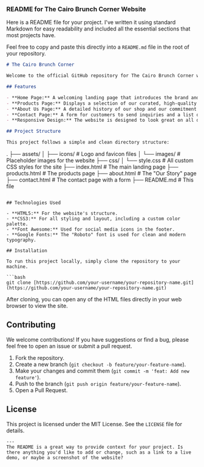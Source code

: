 ### README for The Cairo Brunch Corner Website

Here is a README file for your project. I've written it using standard Markdown for easy readability and included all the essential sections that most projects have.

Feel free to copy and paste this directly into a `README.md` file in the root of your repository.

```markdown
# The Cairo Brunch Corner

Welcome to the official GitHub repository for The Cairo Brunch Corner website. This project is a static website designed to showcase our business, provide information about our mission and values, and offer a way for customers to get in touch.

## Features

- **Home Page:** A welcoming landing page that introduces the brand and key offerings.
- **Products Page:** Displays a selection of our curated, high-quality products.
- **About Us Page:** A detailed history of our shop and our commitment to community and sustainability.
- **Contact Page:** A form for customers to send inquiries and a list of our contact details.
- **Responsive Design:** The website is designed to look great on all devices, from mobile phones to desktop computers.

## Project Structure

This project follows a simple and clean directory structure:

```

.
├── assets/
│   ├── icons/       \# Logo and favicon files
│   └── images/      \# Placeholder images for the website
├── css/
│   └── style.css    \# All custom CSS styles for the site
├── index.html       \# The main landing page
├── products.html    \# The products page
├── about.html       \# The "Our Story" page
├── contact.html     \# The contact page with a form
├── README.md        \# This file

````

## Technologies Used

- **HTML5:** For the website's structure.
- **CSS3:** For all styling and layout, including a custom color palette.
- **Font Awesome:** Used for social media icons in the footer.
- **Google Fonts:** The "Roboto" font is used for clean and modern typography.

## Installation

To run this project locally, simply clone the repository to your machine.

```bash
git clone [https://github.com/your-username/your-repository-name.git](https://github.com/your-username/your-repository-name.git)
````

After cloning, you can open any of the HTML files directly in your web browser to view the site.

## Contributing

We welcome contributions\! If you have suggestions or find a bug, please feel free to open an issue or submit a pull request.

1.  Fork the repository.
2.  Create a new branch (`git checkout -b feature/your-feature-name`).
3.  Make your changes and commit them (`git commit -m 'feat: Add new feature'`).
4.  Push to the branch (`git push origin feature/your-feature-name`).
5.  Open a Pull Request.

## License

This project is licensed under the MIT License. See the `LICENSE` file for details.

```
---
The README is a great way to provide context for your project. Is there anything you'd like to add or change, such as a link to a live demo, or maybe a screenshot of the website?
```

